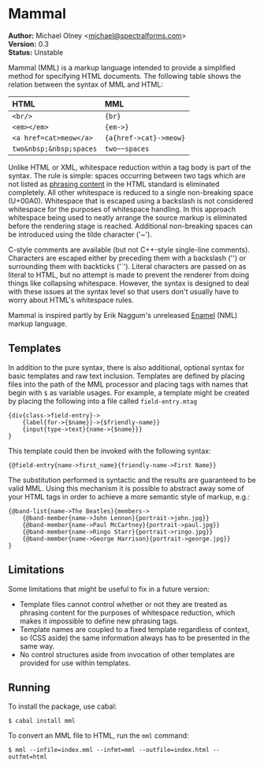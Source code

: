 # Mammal

**Author:** Michael Olney &lt;michael@spectralforms.com&gt;<br/>
**Version:** 0.3<br/>
**Status:** Unstable<br/>

Mammal (MML) is a markup language intended to provide a simplified
method for specifying HTML documents. The following table shows the
relation between the syntax of MML and HTML:

| HTML                    | MML                    |
| :---------------------- | :--------------------- |
| `<br/>`                 | `{br}`                 |
| `<em></em>`             | `{em->}`               |
| `<a href=cat>meow</a>`  | `{a{href->cat}->meow}` |
| `two&nbsp;&nbsp;spaces` | `two~~spaces`          |

Unlike HTML or XML, whitespace reduction within a tag body is part
of the syntax. The rule is simple: spaces occurring between two
tags which are not listed as [phrasing content][2] in the HTML standard
is eliminated completely. All other whitespace is reduced to a single
non-breaking space (U+00A0). Whitespace that is escaped using a
backslash is not considered whitespace for the purposes
of whitespace handling. In this approach whitespace being used to
neatly arrange the source markup is eliminated before the rendering
stage is reached. Additional non-breaking spaces can be introduced
using the tilde character ('~').

C-style comments are available (but not C++-style single-line
comments). Characters are escaped either by preceding them with a
backslash ('\') or surrounding them with backticks ('\`'). Literal
characters are passed on as literal to HTML, but no attempt is made
to prevent the renderer from doing things like collapsing whitespace.
However, the syntax is designed to deal with these issues at the syntax
level so that users don't usually have to worry about HTML's whitespace
rules.

Mammal is inspired partly by Erik Naggum's unreleased [Enamel][1]
(NML) markup language.

## Templates

In addition to the pure syntax, there is also additional, optional
syntax for basic templates and raw text inclusion. Templates are defined
by placing files into the path of the MML processor and placing tags
with names that begin with `$` as variable usages. For example, a
template might be created by placing the following into a file called
`field-entry.mtag`

    {div{class->field-entry}->
        {label{for->{$name}}->{$friendly-name}}
        {input{type->text}{name->{$name}}}
    }

This template could then be invoked with the following syntax:

    {@field-entry{name->first_name}{friendly-name->First Name}}

The substitution performed is syntactic and the results are
guaranteed to be valid MML. Using this mechanism it is possible to
abstract away some of your HTML tags in order to achieve a more
semantic style of markup, e.g.:

    {@band-list{name->The Beatles}{members->
        {@band-member{name->John Lennon}{portrait->john.jpg}}
        {@band-member{name->Paul McCartney}{portrait->paul.jpg}}
        {@band-member{name->Ringo Starr}{portrait->ringo.jpg}}
        {@band-member{name->George Harrison}{portrait->george.jpg}}
    }

## Limitations

Some limitations that might be useful to fix in a future version:

* Template files cannot control whether or not they are treated as
  phrasing content for the purposes of whitespace reduction, which
  makes it impossible to define new phrasing tags.
* Template names are coupled to a fixed template regardless of
  context, so (CSS aside) the same information always has to be
  presented in the same way.
* No control structures aside from invocation of other templates
  are provided for use within templates.

## Running

To install the package, use cabal:

    $ cabal install mml

To convert an MML file to HTML, run the `mml` command:

    $ mml --infile=index.mml --infmt=mml --outfile=index.html --outfmt=html

[1]: http://www.schnada.de/grapt/eriknaggum-enamel.html
[2]: https://html.spec.whatwg.org/multipage/dom.html#phrasing-content
